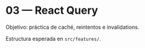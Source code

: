 # 03 — React Query

Objetivo: práctica de caché, reintentos e invalidations.

Estructura esperada en `src/features/`.

